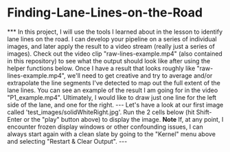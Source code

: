 # Finding-Lane-Lines-on-the-Road
*** In this project, I will use the tools I learned about in the lesson to identify lane lines on the road.  I can develop your pipeline on a series of individual images, and later apply the result to a video stream (really just a series of images). Check out the video clip "raw-lines-example.mp4" (also contained in this repository) to see what the output should look like after using the helper functions below.   Once I have a result that looks roughly like "raw-lines-example.mp4", we'll need to get creative and try to average and/or extrapolate the line segments I've detected to map out the full extent of the lane lines.  You can see an example of the result I am going for in the video "P1_example.mp4".  Ultimately, I would like to draw just one line for the left side of the lane, and one for the right.  --- Let's have a look at our first image called 'test_images/solidWhiteRight.jpg'.  Run the 2 cells below (hit Shift-Enter or the "play" button above) to display the image.  **Note** If, at any point, I encounter frozen display windows or other confounding issues, I can always start again with a clean slate by going to the "Kernel" menu above and selecting "Restart &amp; Clear Output".  ---
